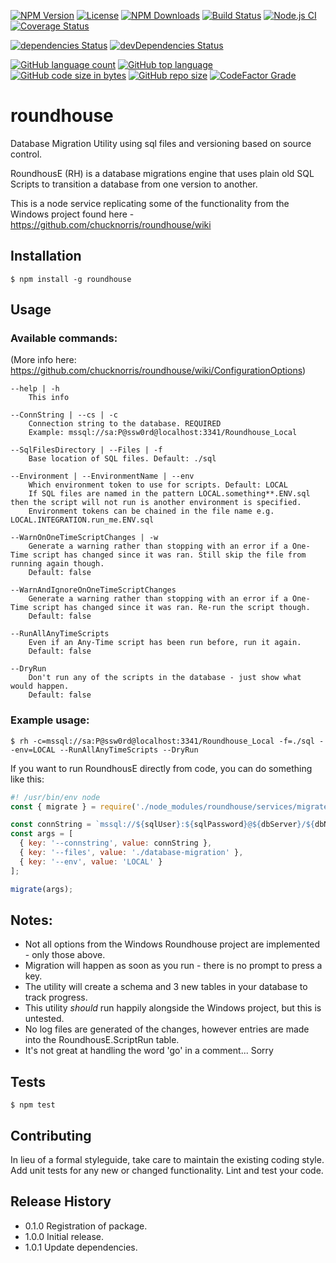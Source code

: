 [![NPM Version](https://img.shields.io/npm/v/roundhouse.svg?style=flat-square)](https://www.npmjs.com/package/roundhouse)
[![License](https://img.shields.io/npm/l/roundhouse)](https://www.npmjs.com/package/roundhouse)
[![NPM Downloads](https://img.shields.io/npm/dm/roundhouse.svg?style=flat-square)](https://www.npmjs.com/package/roundhouse)
[![Build Status](https://travis-ci.org/alexc155/roundhouse.svg?branch=master)](https://travis-ci.org/alexc155/roundhouse)
[![Node.js CI](https://github.com/alexc155/roundhouse/workflows/Node.js%20CI/badge.svg)](https://github.com/alexc155/roundhouse/actions?query=workflow%3A%22Node.js+CI%22)
[![Coverage Status](https://coveralls.io/repos/github/alexc155/roundhouse/badge.svg?branch=master)](https://coveralls.io/github/alexc155/roundhouse?branch=master)

[![dependencies Status](https://david-dm.org/alexc155/roundhouse/status.svg)](https://david-dm.org/alexc155/roundhouse)
[![devDependencies Status](https://david-dm.org/alexc155/roundhouse/dev-status.svg)](https://david-dm.org/alexc155/roundhouse?type=dev)

[![GitHub language count](https://img.shields.io/github/languages/count/alexc155/roundhouse)](https://www.github.com/alexc155/roundhouse)
[![GitHub top language](https://img.shields.io/github/languages/top/alexc155/roundhouse)](https://www.github.com/alexc155/roundhouse)
[![GitHub code size in bytes](https://img.shields.io/github/languages/code-size/alexc155/roundhouse)](https://www.github.com/alexc155/roundhouse)
[![GitHub repo size](https://img.shields.io/github/repo-size/alexc155/roundhouse)](https://www.github.com/alexc155/roundhouse)
[![CodeFactor Grade](https://img.shields.io/codefactor/grade/github/alexc155/roundhouse)](https://www.codefactor.io/repository/github/alexc155/roundhouse)

# roundhouse
Database Migration Utility using sql files and versioning based on source control.

RoundhousE (RH) is a database migrations engine that uses plain old SQL Scripts to transition a database from one version to another.

This is a node service replicating some of the functionality from the Windows project found here - https://github.com/chucknorris/roundhouse/wiki

## Installation

```
$ npm install -g roundhouse
```

## Usage
### Available commands: 
(More info here: https://github.com/chucknorris/roundhouse/wiki/ConfigurationOptions)

```
--help | -h
    This info

--ConnString | --cs | -c
    Connection string to the database. REQUIRED
    Example: mssql://sa:P@ssw0rd@localhost:3341/Roundhouse_Local

--SqlFilesDirectory | --Files | -f
    Base location of SQL files. Default: ./sql

--Environment | --EnvironmentName | --env
    Which environment token to use for scripts. Default: LOCAL
    If SQL files are named in the pattern LOCAL.something**.ENV.sql then the script will not run is another environment is specified.
    Environment tokens can be chained in the file name e.g. LOCAL.INTEGRATION.run_me.ENV.sql

--WarnOnOneTimeScriptChanges | -w
    Generate a warning rather than stopping with an error if a One-Time script has changed since it was ran. Still skip the file from running again though.
    Default: false

--WarnAndIgnoreOnOneTimeScriptChanges
    Generate a warning rather than stopping with an error if a One-Time script has changed since it was ran. Re-run the script though.
    Default: false

--RunAllAnyTimeScripts
    Even if an Any-Time script has been run before, run it again.
    Default: false

--DryRun
    Don't run any of the scripts in the database - just show what would happen.
    Default: false
```

### Example usage:

`$ rh -c=mssql://sa:P@ssw0rd@localhost:3341/Roundhouse_Local -f=./sql --env=LOCAL --RunAllAnyTimeScripts --DryRun`

If you want to run RoundhousE directly from code, you can do something like this:

```javascript
#! /usr/bin/env node
const { migrate } = require('./node_modules/roundhouse/services/migrate');

const connString = `mssql://${sqlUser}:${sqlPassword}@${dbServer}/${dbName}`;
const args = [
  { key: '--connstring', value: connString },
  { key: '--files', value: './database-migration' },
  { key: '--env', value: 'LOCAL' }
];

migrate(args);

```

## Notes:
* Not all options from the Windows Roundhouse project are implemented - only those above.
* Migration will happen as soon as you run - there is no prompt to press a key.
* The utility will create a schema and 3 new tables in your database to track progress.
* This utility _should_ run happily alongside the Windows project, but this is untested.
* No log files are generated of the changes, however entries are made into the RoundhousE.ScriptRun table.
* It's not great at handling the word 'go' in a comment... Sorry

## Tests

```
$ npm test
```

## Contributing

In lieu of a formal styleguide, take care to maintain the existing coding style.
Add unit tests for any new or changed functionality. Lint and test your code.

## Release History

- 0.1.0 Registration of package.
- 1.0.0 Initial release.
- 1.0.1 Update dependencies.
